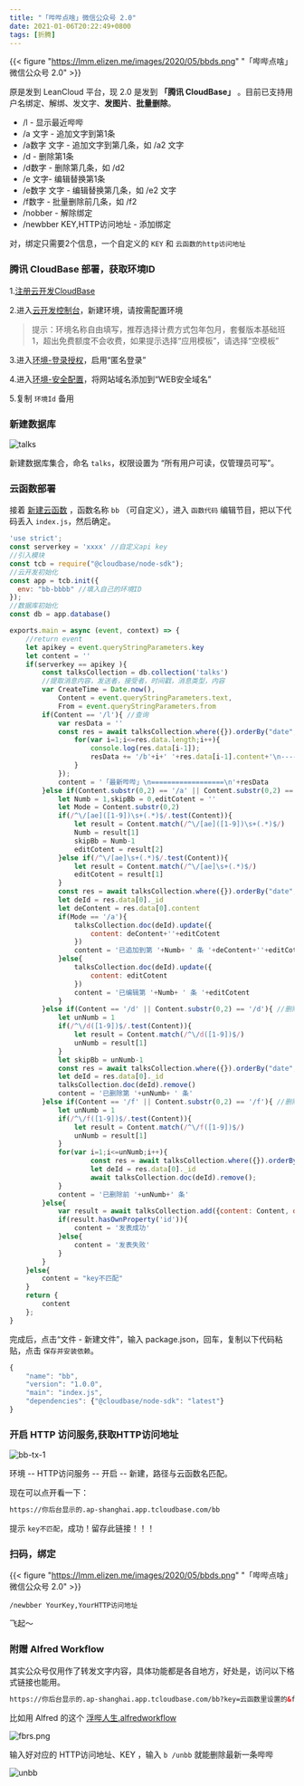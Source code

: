 ```yaml
---
title: "「哔哔点啥」微信公众号 2.0"
date: 2021-01-06T20:22:49+0800
tags: [折腾]
---
```


{{< figure "https://lmm.elizen.me/images/2020/05/bbds.png" "「哔哔点啥」微信公众号 2.0" >}}

原是发到 LeanCloud 平台，现 2.0 是发到 **「腾讯 CloudBase」** 。目前已支持用户名绑定、解绑、发文字、**发图片**、**批量删除**。

- /l - 显示最近哔哔
- /a 文字 - 追加文字到第1条
- /a数字 文字 - 追加文字到第几条，如 /a2 文字
- /d - 删除第1条
- /d数字 - 删除第几条，如 /d2
- /e 文字- 编辑替换第1条
- /e数字 文字 - 编辑替换第几条，如 /e2 文字
- /f数字 - 批量删除前几条，如 /f2
- /nobber - 解除绑定
- /newbber KEY,HTTP访问地址 - 添加绑定

对，绑定只需要2个信息，一个自定义的 `KEY` 和 `云函数的http访问地址`

<!--more-->

### 腾讯 CloudBase 部署，获取环境ID

1.[注册云开发CloudBase](https://curl.qcloud.com/KnnJtUom)

2.进入[云开发控制台](https://console.cloud.tencent.com/tcb/)，新建环境，请按需配置环境

>提示：环境名称自由填写，推荐选择计费方式包年包月，套餐版本基础班 1，超出免费额度不会收费，如果提示选择“应用模板”，请选择“空模板”

3.进入[环境-登录授权](https://console.cloud.tencent.com/tcb/env/login)，启用“匿名登录”

4.进入[环境-安全配置](https://console.cloud.tencent.com/tcb/env/safety)，将网站域名添加到“WEB安全域名”

5.复制 `环境Id` 备用

### 新建数据库

![talks](https://lmm.elizen.me/images/2020/12/talks.jpg)

新建数据库集合，命名 `talks`，权限设置为 “所有用户可读，仅管理员可写”。

### 云函数部署

接着 [新建云函数](https://console.cloud.tencent.com/tcb/scf/index) ，函数名称 `bb` （可自定义），进入 `函数代码` 编辑节目，把以下代码丢入 `index.js`，然后确定。

```javascript
'use strict';
const serverkey = 'xxxx' //自定义api key
//引入模块
const tcb = require("@cloudbase/node-sdk");
//云开发初始化
const app = tcb.init({
  env: "bb-bbbb" //填入自己的环境ID
});
//数据库初始化
const db = app.database()

exports.main = async (event, context) => {
    //return event
    let apikey = event.queryStringParameters.key
    let content = ''
    if(serverkey == apikey ){
        const talksCollection = db.collection('talks')
        //提取消息内容，发送者，接受者，时间戳，消息类型，内容
        var CreateTime = Date.now(),
            Content = event.queryStringParameters.text,
            From = event.queryStringParameters.from
        if(Content == '/l'){ //查询
            var resData = ''
            const res = await talksCollection.where({}).orderBy("date", "desc").limit(9).get().then((res) => {
                for(var i=1;i<=res.data.length;i++){
                    console.log(res.data[i-1]);
                    resData += '/b'+i+' '+res.data[i-1].content+'\n---------------\n'
                }
            });
            content = '「最新哔哔」\n==================\n'+resData
        }else if(Content.substr(0,2) == '/a' || Content.substr(0,2) == '/e'){ //追加到或编辑第几条
            let Numb = 1,skipBb = 0,editCotent = ''
            let Mode = Content.substr(0,2)
            if(/^\/[ae]([1-9])\s+(.*)$/.test(Content)){
                let result = Content.match(/^\/[ae]([1-9])\s+(.*)$/)
                Numb = result[1]
                skipBb = Numb-1
                editCotent = result[2]
            }else if(/^\/[ae]\s+(.*)$/.test(Content)){
                let result = Content.match(/^\/[ae]\s+(.*)$/)
                editCotent = result[1]
            }
            const res = await talksCollection.where({}).orderBy("date", "desc").skip(skipBb).limit(1).get()
            let deId = res.data[0]._id
            let deContent = res.data[0].content
            if(Mode == '/a'){
                talksCollection.doc(deId).update({
                    content: deContent+''+editCotent
                })
                content = '已追加到第 '+Numb+ ' 条 '+deContent+''+editCotent
            }else{
                talksCollection.doc(deId).update({
                    content: editCotent
                })
                content = '已编辑第 '+Numb+ ' 条 '+editCotent
            }
        }else if(Content == '/d' || Content.substr(0,2) == '/d'){ //删除第几条
            let unNumb = 1
            if(/^\/d([1-9])$/.test(Content)){
                let result = Content.match(/^\/d([1-9])$/)
                unNumb = result[1]
            }
            let skipBb = unNumb-1
            const res = await talksCollection.where({}).orderBy("date", "desc").skip(skipBb).limit(1).get()
            let deId = res.data[0]._id
            talksCollection.doc(deId).remove()
            content = '已删除第 '+unNumb+ ' 条'
        }else if(Content == '/f' || Content.substr(0,2) == '/f'){ //删除哔哔
            let unNumb = 1
            if(/^\/f([1-9])$/.test(Content)){
                let result = Content.match(/^\/f([1-9])$/)
                unNumb = result[1]
            }
            for(var i=1;i<=unNumb;i++){
                    const res = await talksCollection.where({}).orderBy("date", "desc").limit(1).get()
                    let deId = res.data[0]._id
                    await talksCollection.doc(deId).remove();
            }
            content = '已删除前 '+unNumb+' 条'
        }else{
            var result = await talksCollection.add({content: Content, date: new Date(CreateTime), from: From})
            if(result.hasOwnProperty('id')){
                content = '发表成功'
            }else{
                content = '发表失败'
            }
        }
    }else{
        content = "key不匹配"
    }
    return {
        content
    };
}
```

完成后，点击“文件 - 新建文件”，输入 package.json，回车，复制以下代码粘贴，点击 `保存并安装依赖`。

```javascript
{
    "name": "bb",
    "version": "1.0.0",
    "main": "index.js",
    "dependencies": {"@cloudbase/node-sdk": "latest"}
}
```

### 开启 HTTP 访问服务,获取HTTP访问地址

![bb-tx-1](https://lmm.elizen.me/images/2020/12/bb-tx-1.png)

环境 -- HTTP访问服务 -- 开启 -- 新建，路径与云函数名匹配。

现在可以点开看一下：

```html
https://你后台显示的.ap-shanghai.app.tcloudbase.com/bb
```

提示 `key不匹配`，成功！留存此链接！！！

### 扫码，绑定

{{< figure "https://lmm.elizen.me/images/2020/05/bbds.png" "「哔哔点啥」微信公众号 2.0" >}}

```
/newbber YourKey,YourHTTP访问地址
```

飞起～

### 附赠 Alfred Workflow

其实公众号仅用作了转发文字内容，具体功能都是各自地方，好处是，访问以下格式链接也能用。

```html
https://你后台显示的.ap-shanghai.app.tcloudbase.com/bb?key=云函数里设置的&from=自己发挥一个&text=哔哔的内容
```

比如用 Alfred 的这个 [浮哔人生.alfredworkflow](https://github.com/lmm214/diybug/raw/main/%E6%B5%AE%E5%93%94%E4%BA%BA%E7%94%9F2.0.alfredworkflow)

![fbrs.png](https://lmm.elizen.me/images/2020/12/fbrs.png)

输入好对应的 HTTP访问地址、KEY ，输入 `b /unbb` 就能删除最新一条哔哔

![unbb](https://lmm.elizen.me/images/2020/12/unbb.jpg)